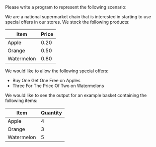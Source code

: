 Please write a program to represent the following scenario:

We are a national supermarket chain that is interested in starting to use special offers in our stores. We stock the following products:

| Item | Price|
| ------------- | ------------- |
| Apple  | 0.20  |
| Orange | 0.50  | 
| Watermelon| 0.80  | 

We would like to allow the following special offers:
- Buy One Get One Free on Apples
- Three For The Price Of Two on Watermelons


We would like to see the output for an example basket containing the following items:

| Item | Quantity|
| ------------- | ------------- |
| Apple  | 4|
| Orange | 3| 
| Watermelon| 5| 

